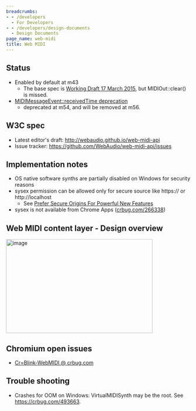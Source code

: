 ```yaml
---
breadcrumbs:
- - /developers
  - For Developers
- - /developers/design-documents
  - Design Documents
page_name: web-midi
title: Web MIDI
---
```


## Status

*   Enabled by default at m43
    *   The base spec is [Working Draft 17 March
                2015](http://www.w3.org/TR/2015/WD-webmidi-20150317/), but
                MIDIOut::clear() is missed.
*   [MIDIMessageEvent::receivedTime
            deprecation](https://www.chromestatus.com/features/5665772797952000)
    *   deprecated at m54, and will be removed at m56.

## W3C spec

*   Latest editor's draft: <http://webaudio.github.io/web-midi-api>
*   Issue tracker: <https://github.com/WebAudio/web-midi-api/issues>

## Implementation notes

*   OS native software synths are partially disabled on Windows for
            security reasons
*   sysex permission can be allowed only for secure source like https://
            or http://localhost
    *   See [Prefer Secure Origins For Powerful New
                Features](/Home/chromium-security/prefer-secure-origins-for-powerful-new-features)
*   sysex is not available from Chrome Apps
            ([crbug.com/266338](http://crbug.com/266338))

## Web MIDI content layer - Design overview

[<img alt="image"
src="/developers/design-documents/web-midi/Web%20MIDI%20design%20overview%20%281%29.png"
height=256
width=400>](/developers/design-documents/web-midi/Web%20MIDI%20design%20overview%20%281%29.png)

## Chromium open issues

*   [Cr=Blink-WebMIDI @
            crbug.com](https://code.google.com/p/chromium/issues/list)

## Trouble shooting

*   Crashes for OOM on Windows: VirtualMIDISynth may be the root. See
            <https://crbug.com/493663>.